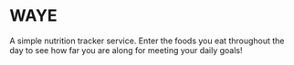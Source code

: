 # WAYE
A simple nutrition tracker service. Enter the foods you eat throughout the day to see how far you are along for meeting your daily goals!

